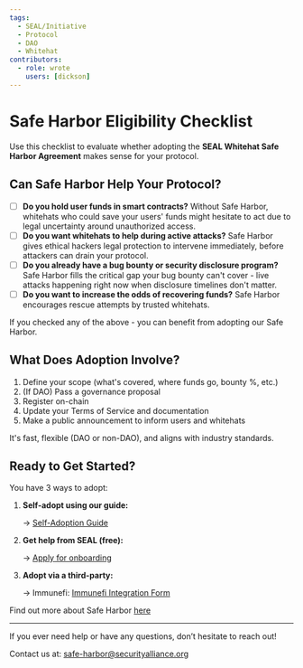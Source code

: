 ```yaml
---
tags:
  - SEAL/Initiative
  - Protocol
  - DAO
  - Whitehat
contributors:
  - role: wrote
    users: [dickson]
---
```


# Safe Harbor Eligibility Checklist

Use this checklist to evaluate whether adopting the **SEAL Whitehat Safe Harbor Agreement** makes sense for your protocol.

## Can Safe Harbor Help Your Protocol?

- [ ] **Do you hold user funds in smart contracts?** Without Safe Harbor, whitehats who could save your users' funds might hesitate to act due to legal uncertainty around unauthorized access.
- [ ] **Do you want whitehats to help during active attacks?** Safe Harbor gives ethical hackers legal protection to intervene immediately, before attackers can drain your protocol.
- [ ] **Do you already have a bug bounty or security disclosure program?** Safe Harbor fills the critical gap your bug bounty can't cover - live attacks happening right now when disclosure timelines don't matter.
- [ ] **Do you want to increase the odds of recovering funds?** Safe Harbor encourages rescue attempts by trusted whitehats.

If you checked any of the above - you can benefit from adopting our Safe Harbor.

## What Does Adoption Involve?

1. Define your scope (what's covered, where funds go, bounty %, etc.)
2. (If DAO) Pass a governance proposal
3. Register on-chain
4. Update your Terms of Service and documentation
5. Make a public announcement to inform users and whitehats

It's fast, flexible (DAO or non-DAO), and aligns with industry standards.

## Ready to Get Started?

You have 3 ways to adopt:

1. **Self-adopt using our guide:**
   
   → [Self-Adoption Guide](https://securityalliance.notion.site/public-seal-safe-harbor-self-adoption-guide?pvs=74)
   
2. **Get help from SEAL (free):**
   
   → [Apply for onboarding](https://form.typeform.com/to/QF3YjWno)
   
3. **Adopt via a third-party:**
   
   → Immunefi: [Immunefi Integration Form](https://docs.google.com/forms/d/e/1FAIpQLSehHw_KyNfSr9YbnO1AB3OZ4cvVS2oInIxdveCPguR9GSxZFQ/viewform)

Find out more about Safe Harbor [here](https://securityalliance.notion.site/public-safe-harbor?pvs=74)

---

If you ever need help or have any questions, don’t hesitate to reach out!

Contact us at: [safe-harbor@securityalliance.org](mailto:safe-harbor@securityalliance.org)